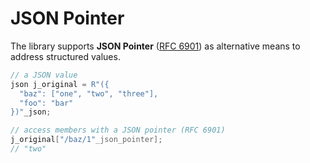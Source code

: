 # JSON Pointer

The library supports **JSON Pointer** ([RFC 6901](https://tools.ietf.org/html/rfc6901)) as alternative means to address structured values.

```cpp
// a JSON value
json j_original = R"({
  "baz": ["one", "two", "three"],
  "foo": "bar"
})"_json;

// access members with a JSON pointer (RFC 6901)
j_original["/baz/1"_json_pointer];
// "two"
```
